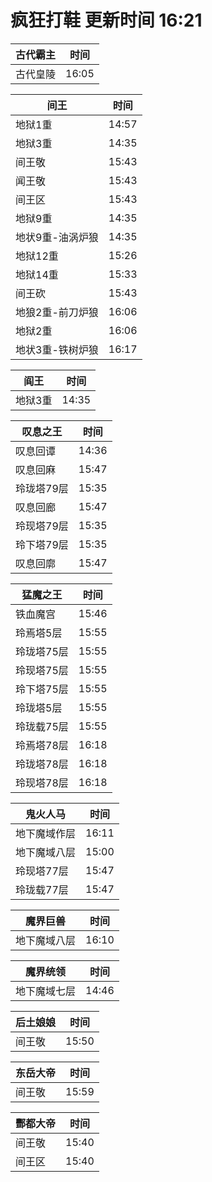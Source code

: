 # 疯狂打鞋 更新时间 16:21

| 古代霸主   | 时间    |
|--------|-------|
| 古代皇陵 | 16:05 |

| 间王   | 时间    |
|--------|-------|
| 地狱1重 | 14:57 |
| 地狱3重 | 14:35 |
| 间王敬 | 15:43 |
| 闻王敬 | 15:43 |
| 间王区 | 15:43 |
| 地狱9重 | 14:35 |
| 地状9重-油涡炉狼 | 14:35 |
| 地狱12重 | 15:26 |
| 地狱14重 | 15:33 |
| 间王砍 | 15:43 |
| 地狼2重-前刀炉狼 | 16:06 |
| 地狱2重 | 16:06 |
| 地状3重-铁树炉狼 | 16:17 |

| 阎王   | 时间    |
|--------|-------|
| 地狱3重 | 14:35 |

| 叹息之王   | 时间    |
|--------|-------|
| 叹息回谭 | 14:36 |
| 叹息回麻 | 15:47 |
| 玲珑塔79层 | 15:35 |
| 叹息回廊 | 15:47 |
| 玲现塔79层 | 15:35 |
| 玲下塔79层 | 15:35 |
| 叹息回廓 | 15:47 |

| 猛魔之王   | 时间    |
|--------|-------|
| 铁血魔宫 | 15:46 |
| 玲焉塔5层 | 15:55 |
| 玲珑塔75层 | 15:55 |
| 玲现塔75层 | 15:55 |
| 玲下塔75层 | 15:55 |
| 玲珑塔5层 | 15:55 |
| 玲珑载75层 | 15:55 |
| 玲焉塔78层 | 16:18 |
| 玲珑塔78层 | 16:18 |
| 玲现塔78层 | 16:18 |

| 鬼火人马   | 时间    |
|--------|-------|
| 地下魔域作层 | 16:11 |
| 地下魔域八层 | 15:00 |
| 玲现塔77层 | 15:47 |
| 玲珑载77层 | 15:47 |

| 魔界巨兽   | 时间    |
|--------|-------|
| 地下魔域八层 | 16:10 |

| 魔界统领   | 时间    |
|--------|-------|
| 地下魔域七层 | 14:46 |

| 后土娘娘   | 时间    |
|--------|-------|
| 间王敬 | 15:50 |

| 东岳大帝   | 时间    |
|--------|-------|
| 间王敬 | 15:59 |

| 酆都大帝   | 时间    |
|--------|-------|
| 间王敬 | 15:40 |
| 间王区 | 15:40 |
